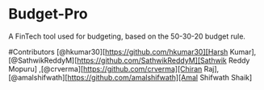 # Budget-Pro
A FinTech tool used for budgeting, based on the 50-30-20 budget rule.

#Contributors
[@hkumar30][https://github.com/hkumar30][Harsh Kumar], [@SathwikReddyM][https://github.com/SathwikReddyM][Sathwik Reddy Mopuru] ,[@crverma][https://github.com/crverma][Chiran Raj], [@amalshifwath][https://github.com/amalshifwath][Amal Shifwath Shaik]
